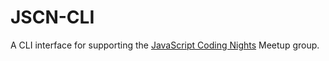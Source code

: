 # JSCN-CLI
A CLI interface for supporting the [JavaScript Coding Nights](www.meetup.com/JS-Coding-Nights-Munich/) Meetup group.
